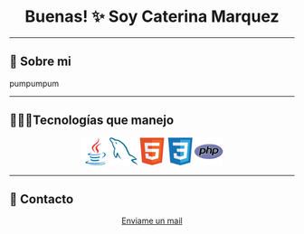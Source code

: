 <div align="center">

#  Buenas! ✨ Soy Caterina Marquez

</div>

---

## 📖 Sobre mi
pumpumpum

---

## 👩🏻‍💻Tecnologías que manejo
<div align="center">
<img src="https://raw.githubusercontent.com/devicons/devicon/master/icons/java/java-original.svg" alt="Java" width="50" height="50"/><img src="https://raw.githubusercontent.com/devicons/devicon/master/icons/mysql/mysql-original.svg" alt="MySQL" width="50" height="50"/><img src="https://raw.githubusercontent.com/devicons/devicon/master/icons/html5/html5-original.svg" alt="HTML5" width="50" height="50"/><img src="https://raw.githubusercontent.com/devicons/devicon/master/icons/css3/css3-original.svg" alt="CSS3" width="50" height="50"/><img src="https://raw.githubusercontent.com/devicons/devicon/master/icons/php/php-original.svg" alt="PHP" width="50" height="50"/>
</div>


---

## 💌 Contacto
<div align="center"> <a href="https://mail.google.com/mail/?view=cm&fs=1&to=loumarquez149@gmail.com">
  Enviame un mail
</a>
</div>


